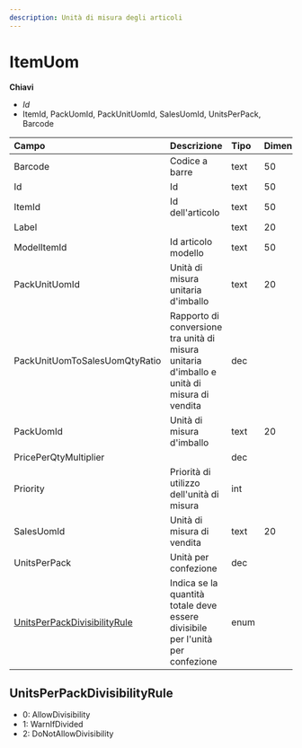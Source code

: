 ```yaml
---
description: Unità di misura degli articoli
---
```


# ItemUom

**Chiavi**

* _Id_
* ItemId, PackUomId, PackUnitUomId, SalesUomId, UnitsPerPack, Barcode

| Campo | Descrizione | Tipo | Dimensione |
| :--- | :--- | :--- | :--- |
| Barcode | Codice a barre | text | 50 |
| Id | Id | text | 50 |
| ItemId | Id dell'articolo | text | 50 |
| Label |  | text | 20 |
| ModelItemId | Id articolo modello | text | 50 |
| PackUnitUomId | Unità di misura unitaria d'imballo | text | 20 |
| PackUnitUomToSalesUomQtyRatio | Rapporto di conversione tra unità di misura unitaria d'imballo e unità di misura di vendita | dec |  |
| PackUomId | Unità di misura d'imballo | text | 20 |
| PricePerQtyMultiplier |  | dec |  |
| Priority | Priorità di utilizzo dell'unità di misura | int |  |
| SalesUomId | Unità di misura di vendita | text | 20 |
| UnitsPerPack | Unità per confezione | dec |  |
| [UnitsPerPackDivisibilityRule](itemuom.md#unitsperpackdivisibilityrule) | Indica se la quantità totale deve essere divisibile per l'unità per confezione | enum |  |

## UnitsPerPackDivisibilityRule

* 0: AllowDivisibility
* 1: WarnIfDivided
* 2: DoNotAllowDivisibility



